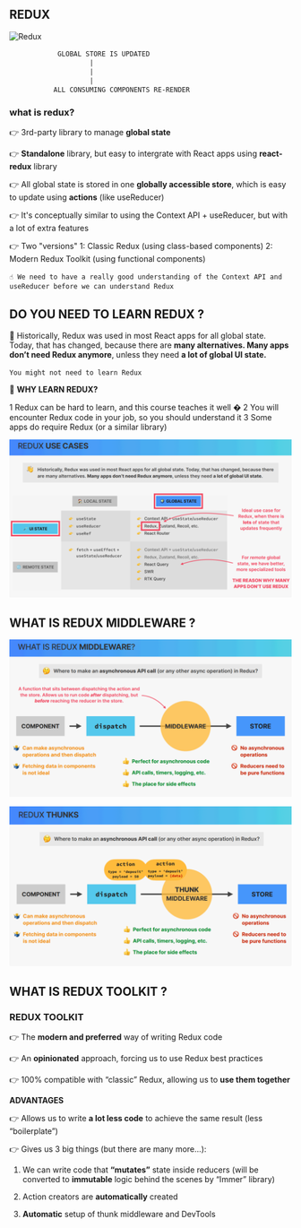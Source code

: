 ## REDUX 

![Redux](https://d33wubrfki0l68.cloudfront.net/0834d0215db51e91525a25acf97433051f280f2f/c30f5/img/redux.svg)


```
            GLOBAL STORE IS UPDATED
                    |
                    |
                    |
           ALL CONSUMING COMPONENTS RE-RENDER

```

### what is redux?

👉 3rd-party library to manage **global state**

👉 **Standalone** library, but easy to intergrate with React apps using **react-redux** library

👉 All global state is stored in one **globally accessible store**, which is easy to update using **actions** (like useReducer)

👉 It's conceptually similar to using the Context API + useReducer, but with a lot of extra features

👉 Two "versions"
    1: Classic Redux (using class-based components)
    2: Modern Redux Toolkit (using functional components)


`☝️ We need to have a really good understanding of the Context API and useReducer before we can understand Redux`


## DO YOU NEED TO LEARN REDUX ? 


👋 Historically, Redux was used in most React apps for all global state. Today, that has changed, because there are **many alternatives. Many apps don’t need Redux anymore**, unless they need **a lot of global UI state.**

`You might not need to learn Redux`

🤔 **WHY LEARN REDUX?**

1 Redux can be hard to learn, and this course teaches it well �
2 You will encounter Redux code in your job, so you should understand it
3 Some apps do require Redux (or a similar library)

![](./image2.png)


## WHAT IS REDUX **MIDDLEWARE** ?

![](./mid01.png)

![](./mid02.png)

## WHAT IS **REDUX TOOLKIT** ?

### REDUX TOOLKIT

👉 The **modern and preferred** way of writing Redux code

👉 An **opinionated** approach, forcing us to use Redux best practices

👉 100% compatible with “classic” Redux, allowing us to **use them together**


**ADVANTAGES**

👉 Allows us to write **a lot less code** to achieve the same result (less “boilerplate”)

👉 Gives us 3 big things (but there are many more…):

1. We can write code that **“mutates”** state inside reducers (will be converted to **immutable** logic behind the scenes by “Immer” library)

2. Action creators are **automatically** created

3. **Automatic** setup of thunk middleware and DevTools


